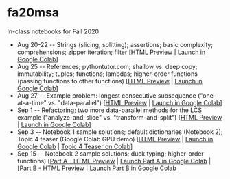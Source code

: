 # fa20msa

In-class notebooks for Fall 2020

* Aug 20-22 -- Strings (slicing, splitting); assertions; basic complexity; comprehensions; zipper iteration; filter [[HTML Preview](https://htmlpreview.github.io/?https://raw.githubusercontent.com/rvuduc/cse6040fa20/master/0820.html) | [Launch in Google Colab](https://colab.research.google.com/github/rvuduc/cse6040fa20/blob/master/0820.ipynb)]
* Aug 25 -- References; pythontutor.com; shallow vs. deep copy; immutability; tuples; functions; lambdas; higher-order functions (passing functions to other functions) [[HTML Preview](https://htmlpreview.github.io/?https://raw.githubusercontent.com/rvuduc/cse6040fa20/master/0825.html) | [Launch in Google Colab](https://colab.research.google.com/github/rvuduc/cse6040fa20/blob/master/0825.ipynb)]
* Aug 27 -- Example problem: longest consecutive subsequence ("one-at-a-time" vs. "data-parallel") [[HTML Preview](https://htmlpreview.github.io/?https://raw.githubusercontent.com/rvuduc/cse6040fa20/master/0827.html) | [Launch in Google Colab](https://colab.research.google.com/github/rvuduc/cse6040fa20/blob/master/0827.ipynb)]
* Sep 1 -- Refactoring; two more data-parallel methods for the LCS example ("analyze-and-slice" vs. "transform-and-split") [[HTML Preview](https://htmlpreview.github.io/?https://raw.githubusercontent.com/rvuduc/cse6040fa20/master/0901.html) | [Launch in Google Colab](https://colab.research.google.com/github/rvuduc/cse6040fa20/blob/master/0901.ipynb)]
* Sep 3 -- Notebook 1 sample solutions; default dictionaries (Notebook 2); Topic 4 teaser (Google Colab GPU demo) [[HTML Preview](https://htmlpreview.github.io/?https://raw.githubusercontent.com/rvuduc/cse6040fa20/master/0903.html) | [Launch in Google Colab](https://colab.research.google.com/github/rvuduc/cse6040fa20/blob/master/0903.ipynb) | [Topic 4 Teaser on Colab](https://colab.research.google.com/drive/1-MlOoW5y2TznOm_LmBjlArjbkwvMrykJ?usp=sharing)]
* Sep 15 -- Notebook 2 sample solutions; duck typing; higher-order functions) [[Part A - HTML Preview](https://htmlpreview.github.io/?https://raw.githubusercontent.com/rvuduc/cse6040fa20/master/0915a.html) | [Launch Part A in Google Colab](https://colab.research.google.com/github/rvuduc/cse6040fa20/blob/master/0915a.ipynb) | [[Part B - HTML Preview](https://htmlpreview.github.io/?https://raw.githubusercontent.com/rvuduc/cse6040fa20/master/0915b.html) | [Launch Part B in Google Colab](https://colab.research.google.com/github/rvuduc/cse6040fa20/blob/master/0915b.ipynb)
